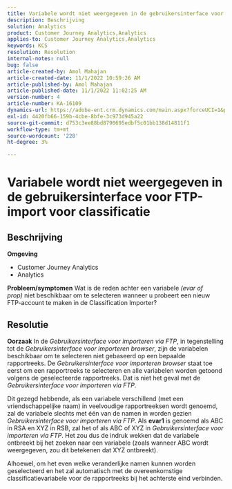 ```yaml
---
title: Variabele wordt niet weergegeven in de gebruikersinterface voor FTP-import voor classificatie
description: Beschrijving
solution: Analytics
product: Customer Journey Analytics,Analytics
applies-to: Customer Journey Analytics,Analytics
keywords: KCS
resolution: Resolution
internal-notes: null
bug: false
article-created-by: Amol Mahajan
article-created-date: 11/1/2022 10:59:26 AM
article-published-by: Amol Mahajan
article-published-date: 11/1/2022 11:02:25 AM
version-number: 4
article-number: KA-16109
dynamics-url: https://adobe-ent.crm.dynamics.com/main.aspx?forceUCI=1&pagetype=entityrecord&etn=knowledgearticle&id=5dd8dc3b-d459-ed11-9561-6045bd006a22
exl-id: 4420fb66-159b-4cbe-8bfe-3c973d945a22
source-git-commit: d753c3ee88bd8790695edbf5c01bb138d14811f1
workflow-type: tm+mt
source-wordcount: '228'
ht-degree: 3%

---
```


# Variabele wordt niet weergegeven in de gebruikersinterface voor FTP-import voor classificatie

## Beschrijving

<b>Omgeving</b>
- Customer Journey Analytics
- Analytics



<b>Probleem/symptomen</b>
Wat is de reden achter een variabele *(evar of prop)* niet beschikbaar om te selecteren wanneer u probeert een nieuw FTP-account te maken in de Classification Importer?


## Resolutie

<b>Oorzaak</b>
In de *Gebruikersinterface voor importeren via FTP*, in tegenstelling tot de *Gebruikersinterface voor importeren browser*, zijn de variabelen beschikbaar om te selecteren niet gebaseerd op een bepaalde rapportreeks. De *Gebruikersinterface voor importeren browser* staat toe eerst om een rapportreeks te selecteren en alle variabelen worden getoond volgens de geselecteerde rapportreeks. Dat is niet het geval met de *Gebruikersinterface voor importeren via FTP*.

Dit gezegd hebbende, als een variabele verschillend (met een vriendschappelijke naam) in veelvoudige rapportreeksen wordt genoemd, zal de variabele slechts met één van de namen in worden gezien *Gebruikersinterface voor importeren via FTP*. Als <b>evar1</b> is genoemd als ABC in RSA en XYZ in RSB, zal het of als ABC of XYZ in *Gebruikersinterface voor importeren via FTP*. Het zou dus de indruk wekken dat de variabele ontbreekt bij het zoeken naar een variabele (zoals wanneer ABC wordt weergegeven, zou dit betekenen dat XYZ ontbreekt).

Alhoewel, om het even welke veranderlijke namen kunnen worden geselecteerd en het zal automatisch met de overeenkomstige classificatievariabele voor de rapportreeks bij het achterste eind verbinden.
